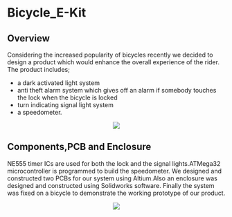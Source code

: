 # Bicycle_E-Kit
## Overview
Considering the increased popularity of bicycles recently we decided to design a
product which would enhance the overall experience of the rider.
The product includes;
- a dark activated light system
- anti theft alarm system which gives off an alarm if somebody touches the lock when the bicycle is locked
- turn indicating signal light system
- a speedometer.

<p align="center">
  <img  src="https://github.com/Agasthii/Bicycle_E-Kit/assets/125986011/d687b091-926a-4851-bfc1-e2a56dfb889a">
</p>

## Components,PCB and Enclosure

NE555 timer ICs are used for both the lock and the signal lights.ATMega32
microcontroller is programmed to build the speedometer.
We designed and constructed two PCBs for our system using Altium.Also an
enclosure was designed and constructed using Solidworks software.
Finally the system was fixed on a bicycle to demonstrate the working prototype of
our product.

<p align="center">
  <img  src="https://github.com/Agasthii/Bicycle_E-Kit/assets/125986011/5c9823ab-3203-4617-8f6d-b37033424270">
</p>

